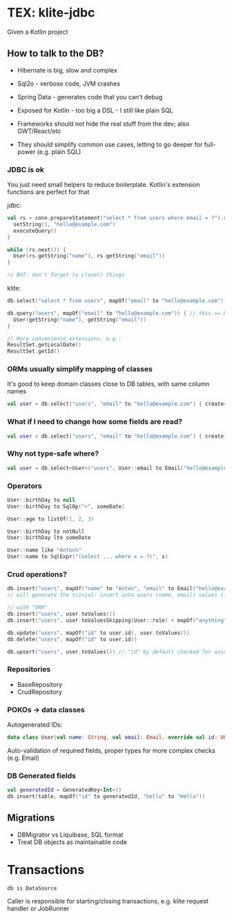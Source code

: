# TEX: klite-jdbc

Given a Kotlin project

## How to talk to the DB?

* Hibernate is big, slow and complex
* Sql2o - verbose code, JVM crashes
* Spring Data - generates code that you can't debug
* Exposed for Kotlin - too big a DSL - I still like plain SQL

* Frameworks should not hide the real stuff from the dev; also GWT/React/etc
* They should simplify common use cases, letting to go deeper for full-power (e.g. plain SQL)

### JDBC is ok

You just need small helpers to reduce boilerplate.
Kotlin's extension functions are perfect for that

jdbc:
```kotlin
val rs = conn.prepareStatement("select * from users where email = ?").run {
  setString(1, "hello@example.com")
  executeQuery()
}

while (rs.next()) {
  User(rs.getString("name"), rs.getString("email"))
}

// BUT: don't forget to close() things
```

klite:
```kotlin
db.select("select * from users", mapOf("email" to "hello@example.com"))

db.query("users", mapOf("email" to "hello@example.com")) { // this == ResultSet
  User(getString("name"), getString("email"))
}

// More convenience extensions, e.g.:
ResultSet.getLocalDate()
ResultSet.getId()
```

### ORMs usually simplify mapping of classes

It's good to keep domain classes close to DB tables, with same column names

```kotlin
val user = db.select("users", "email" to "hello@example.com") { create<User>() }.first()
```


### What if I need to change how some fields are read?

```kotlin
val user = db.select("users", "email" to "hello@example.com") { create(User::role to Role.BACKOFFICE) }
```

### Why not type-safe where?

```kotlin
val user = db.select<User>("users", User::email to Email("hello@example.com"))
```

### Operators

```kotlin
User::birthDay to null
User::birthDay to SqlOp("<", someDate)

User::age to listOf(1, 2, 3)

User::birthDay to notNull
User::birthDay lte someDate

User::name like "Anton%"
User::name to SqlExpr("(select ... where x = ?)", x)
```

### Crud operations?

```kotlin
db.insert("users", mapOf("name" to "Anton", "email" to Email("hello@example.com")))
// will generate the trivial: insert into users (name, email) values (?, ?)

// with "ORM"
db.insert("users", user.toValues())
db.insert("users", user.toValuesSkipping(User::role) + mapOf("anything" to "else"))

db.update("users", mapOf("id" to user.id), user.toValues())
db.delete("users", mapOf("id" to user.id))

db.upsert("users", user.toValues()) // "id" by default checked for uniqueness
```

### Repositories

* BaseRepository
* CrudRepository

### POKOs -> data classes

Autogenerated IDs:

```kotlin
data class User(val name: String, val email: Email, override val id: UUID = randomUUID()): Entity
```

Auto-validation of required fields, proper types for more complex checks (e.g. Email)

### DB Generated fields

```kotlin
val generatedId = GeneratedKey<Int>()
db.insert(table, mapOf("id" to generatedId, "hello" to "Hello"))
```

## Migrations

* DBMigrator vs Liquibase, SQL format
* Treat DB objects as maintainable code

# Transactions

`db is DataSource`

Caller is responsible for starting/closing transactions, e.g. klite request handler or JobRunner
